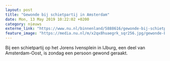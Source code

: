 ```yaml
---
layout: post
title: "Gewonde bij schietpartij in Amsterdam"
date: Mon, 13 May 2019 10:22:02 +0200
category: nieuws
externe_link: "https://www.nu.nl/binnenland/5888616/gewonde-bij-schietpartij-in-amsterdam.html"
feature_image: "https://media.nu.nl/m/x2qx8huaegrk_sqr256.jpg/gewonde-bij-schietpartij-in-amsterdam.jpg"
---
```


Bij een schietpartij op het Jorens Ivensplein in IJburg, een deel van Amsterdam-Oost, is zondag een persoon gewond geraakt.
